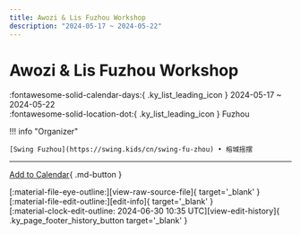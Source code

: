 ```yaml
---
title: Awozi & Lis Fuzhou Workshop
description: "2024-05-17 ~ 2024-05-22"
---
```


# Awozi & Lis Fuzhou Workshop 

:fontawesome-solid-calendar-days:{ .ky_list_leading_icon } 2024-05-17 ~ 2024-05-22  
:fontawesome-solid-location-dot:{ .ky_list_leading_icon } Fuzhou  

!!! info "Organizer"

    [Swing Fuzhou](https://swing.kids/cn/swing-fu-zhou) • 榕城摇摆  

---

[Add to Calendar](https://swing.news/ics/en/2024/cn/awozi-n-lis-fuzhou-workshop-2024.ics){ .md-button }

<div class="ky_page_footer" markdown>
<div class="ky_page_footer_trailing" markdown="span">
[:material-file-eye-outline:][view-raw-source-file]{ target='_blank' }
[:material-file-edit-outline:][edit-info]{ target='_blank' }
</div>
<div class="ky_page_footer_leading" markdown="span">
[:material-clock-edit-outline: 2024-06-30 10:35 UTC][view-edit-history]{ .ky_page_footer_history_button target='_blank' }
</div>
</div>

[view-raw-source-file]: https://github.com/swingdance/events/blob/main/2024/cn/awozi-n-lis-fuzhou-workshop-2024.json "View Raw Source File"
[edit-info]: https://github.com/swingdance/events/issues/new?assignees=&labels=update+event&projects=&template=03-update_entity.yml&title=%5B2024%2Fcn%5D%20Awozi%20%26%20Lis%20Fuzhou%20Workshop&region=cn&year=2024&id=awozi-n-lis-fuzhou-workshop-2024&name=Awozi%20%26%20Lis%20Fuzhou%20Workshop&org_id=swing-fu-zhou "Edit Info"

[view-edit-history]: https://github.com/swingdance/events/commits/main/2024/cn/awozi-n-lis-fuzhou-workshop-2024.json "View Edit History"
